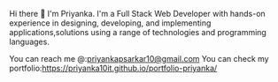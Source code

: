   Hi there 👋 I'm Priyanka. I'm a Full Stack Web Developer with hands-on experience in designing, developing, and implementing applications,solutions using a range of technologies   and  programming languages.

  You can reach me @:priyankapsarkar10@gmail.com 
  You can check my portfolio:https://priyanka10it.github.io/portfolio-priyanka/
